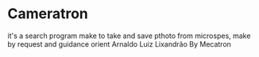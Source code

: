 # Cameratron
it's a search program make to take and save pthoto from microspes, make by request and guidance orient Arnaldo Luiz Lixandrão
By Mecatron
